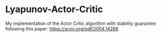 # Lyapunov-Actor-Critic
My implementation of the Actor Critic algorithm with stability guarantee following this paper: https://arxiv.org/pdf/2004.14288
